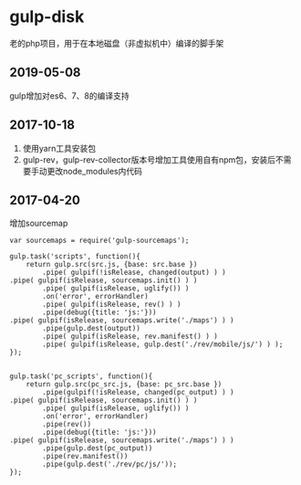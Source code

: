 # gulp-disk
老的php项目，用于在本地磁盘（非虚拟机中）编译的脚手架

## 2019-05-08
gulp增加对es6、7、8的编译支持

## 2017-10-18
1. 使用yarn工具安装包
2. gulp-rev，gulp-rev-collector版本号增加工具使用自有npm包，安装后不需要手动更改node_modules内代码

## 2017-04-20 
增加sourcemap

	var sourcemaps = require('gulp-sourcemaps');

	gulp.task('scripts', function(){
	    return gulp.src(src.js, {base: src.base })
	        .pipe( gulpif(!isRelease, changed(output) ) )
	.pipe( gulpif(isRelease, sourcemaps.init() ) )
	        .pipe( gulpif(isRelease, uglify()) )
	        .on('error', errorHandler)
	        .pipe( gulpif(isRelease, rev() ) )
	        .pipe(debug({title: 'js:'}))
	.pipe( gulpif(isRelease, sourcemaps.write('./maps') ) )
	        .pipe(gulp.dest(output))
	        .pipe( gulpif(isRelease, rev.manifest() ) )
	        .pipe( gulpif(isRelease, gulp.dest('./rev/mobile/js/') ) );
	});


	gulp.task('pc_scripts', function(){
	    return gulp.src(pc_src.js, {base: pc_src.base })
	        .pipe(gulpif(!isRelease, changed(pc_output) ) )
	.pipe( gulpif(isRelease, sourcemaps.init() ) )
	        .pipe( gulpif(isRelease, uglify()) )
	        .on('error', errorHandler)
	        .pipe(rev())
	        .pipe(debug({title: 'js:'}))
	.pipe( gulpif(isRelease, sourcemaps.write('./maps') ) )
	        .pipe(gulp.dest(pc_output))
	        .pipe(rev.manifest())
	        .pipe(gulp.dest('./rev/pc/js/'));
	});